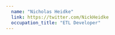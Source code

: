 ```yaml
---
  name: "Nicholas Heidke"
  link: https://twitter.com/NickHeidke
  occupation_title: "ETL Developer"
---
```

